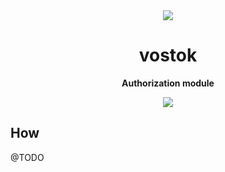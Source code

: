 <div style="text-align:center">
  <img align="center" src="https://rawgithub.com/tychota/vostok/master/docs/vostok.svg">
</div>
<p align="center">
  <h1 align="center">vostok</h1>
</p>
<p align="center">
  <strong>Authorization module</strong>
</p>
<p align="center">
  <img src="https://img.shields.io/badge/stability-work%20in%20progress-red.svg?style=flat-square" />
</p>

## How

@TODO
